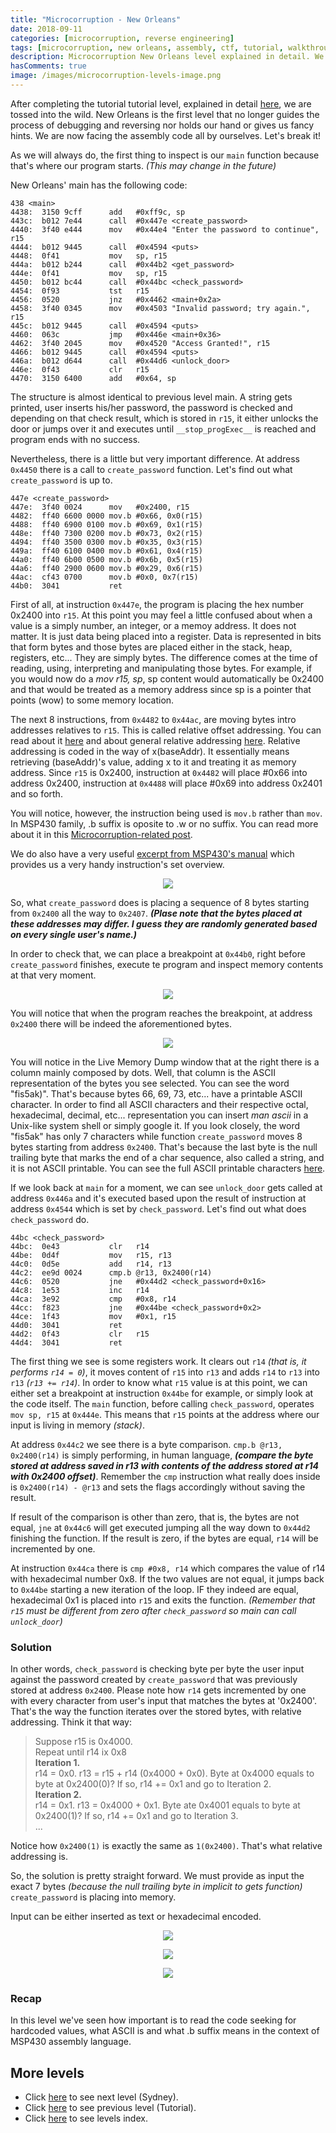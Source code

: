 ```yaml
---
title: "Microcorruption - New Orleans"
date: 2018-09-11
categories: [microcorruption, reverse engineering]
tags: [microcorruption, new orleans, assembly, ctf, tutorial, walkthrough, debug]
description: Microcorruption New Orleans level explained in detail. We will see how to solve the level and understand the underlying concepts. 
hasComments: true
image: /images/microcorruption-levels-image.png
---
```

After completing the tutorial tutorial level, explained in detail [here](/microcorruption/tutorial), we are tossed into the wild. New Orleans is the first level that no longer guides the process of debugging and reversing nor holds our hand or gives us fancy hints. We are now facing the assembly code all by ourselves. Let's break it! 

As we will always do, the first thing to inspect is our `main` function because that's where our program starts. *(This may change in the future)* 

New Orleans' main has the following code:
``` 
438 <main>
4438:  3150 9cff      add	#0xff9c, sp
443c:  b012 7e44      call	#0x447e <create_password>
4440:  3f40 e444      mov	#0x44e4 "Enter the password to continue", r15
4444:  b012 9445      call	#0x4594 <puts>
4448:  0f41           mov	sp, r15
444a:  b012 b244      call	#0x44b2 <get_password>
444e:  0f41           mov	sp, r15
4450:  b012 bc44      call	#0x44bc <check_password>
4454:  0f93           tst	r15
4456:  0520           jnz	#0x4462 <main+0x2a>
4458:  3f40 0345      mov	#0x4503 "Invalid password; try again.", r15
445c:  b012 9445      call	#0x4594 <puts>
4460:  063c           jmp	#0x446e <main+0x36>
4462:  3f40 2045      mov	#0x4520 "Access Granted!", r15
4466:  b012 9445      call	#0x4594 <puts>
446a:  b012 d644      call	#0x44d6 <unlock_door>
446e:  0f43           clr	r15
4470:  3150 6400      add	#0x64, sp
```

The structure is almost identical to previous level main. A string gets printed, user inserts his/her password, the password is checked and depending on that check result, which is stored in `r15`, it either unlocks the door or jumps over it and executes until `__stop_progExec__` is reached and program ends with no success.

Nevertheless, there is a little but very important difference. At address `0x4450` there is a call to `create_password` function. Let's find out what `create_password` is up to.

```
447e <create_password>
447e:  3f40 0024      mov	#0x2400, r15
4482:  ff40 6600 0000 mov.b	#0x66, 0x0(r15)
4488:  ff40 6900 0100 mov.b	#0x69, 0x1(r15)
448e:  ff40 7300 0200 mov.b	#0x73, 0x2(r15)
4494:  ff40 3500 0300 mov.b	#0x35, 0x3(r15)
449a:  ff40 6100 0400 mov.b	#0x61, 0x4(r15)
44a0:  ff40 6b00 0500 mov.b	#0x6b, 0x5(r15)
44a6:  ff40 2900 0600 mov.b	#0x29, 0x6(r15)
44ac:  cf43 0700      mov.b	#0x0, 0x7(r15)
44b0:  3041           ret
```

First of all, at instruction `0x447e`, the program is placing the hex number 0x2400 into `r15`. At this point you may feel a little confused about when a value is a simply number, an integer, or a memoy address. It does not matter. It is just data being placed into a register. Data is represented in bits that form bytes and those bytes are placed either in the stack, heap, registers, etc... They are simply bytes. The difference comes at the time of reading, using, interpreting and manipulating those bytes. For example, if you would now do a *mov r15, sp*, sp content would automatically be 0x2400 and that would be treated as a memory address since sp is a pointer that points (wow) to some memory location. 

The next 8 instructions, from `0x4482` to `0x44ac`, are moving bytes intro addresses relatives to `r15`. This is called relative offset addressing. You can read about it [here](https://stackoverflow.com/questions/21207778/what-does-0x0r15-mean) and about general relative addressing [here](https://www.webopedia.com/TERM/R/relative_address.html). Relative addressing is coded in the way of <gold>x</gold><red>(baseAddr)</red>. It essentially means retrieving <red>(baseAddr)</red>'s value, adding <gold>x</gold> to it and treating it as memory address. Since `r15` is 0x2400, instruction at `0x4482` will place #0x66 into address 0x2400, instruction at `0x4488` will place #0x69 into address 0x2401 and so forth.

You will notice, however, the instruction being used is `mov.b` rather than `mov`. In MSP430 family, <red>.b</red> suffix is oposite to <purple>.w or no suffix</purple>. You can read more about it in this [Microcorruption-related post](https://stackoverflow.com/questions/37533375/mov-vs-mov-b-assembly-language-instruction). 

We do also have a very useful [excerpt from MSP430's manual](https://www.ti.com/sc/docs/products/micro/msp430/userguid/as_5.pdf) which provides us a very handy instruction's set overview.

<p align="center">
<img src="/images/microcorruption-new-orleans-instruction-overview.png">
</p>

So, what `create_password` does is placing a sequence of 8 bytes starting from `0x2400` all the way to `0x2407`. ***(Plase note that the bytes placed at these addresses may differ. I guess they are randomly generated based on every single user's name.)***

In order to check that, we can place a breakpoint at `0x44b0`, right before `create_password` finishes, execute te program and inspect memory contents at that very moment. 

<p align="center">
<img src="/images/microcorruption-new-orleans-bp0.png">
</p>

You will notice that when the program reaches the breakpoint, at address `0x2400` there will be indeed the aforementioned bytes.

<p align="center">
<img src="/images/microcorruption-new-orleans-bp1.png">
</p>

You will notice in the <orange>Live Memory Dump</orange> window that at the right there is a column mainly composed by dots. Well, that column is the ASCII representation of the bytes you see selected. You can see the word "fis5ak)". That's because bytes 66, 69, 73, etc... have a printable ASCII character. In order to find all ASCII characters and their respective octal, hexadecimal, decimal, etc... representation you can insert *man ascii* in a Unix-like system shell or simply google it. If you look closely, the word "fis5ak" has only 7 characters while function `create_password` moves 8 bytes starting from address `0x2400`. That's because the last byte is the null trailing byte that marks the end of a char sequence, also called a string, and it is not ASCII printable. You can see the full ASCII printable characters [here](http://facweb.cs.depaul.edu/sjost/it212/documents/ascii-pr.htm).

If we look back at `main` for a moment, we can see `unlock_door` gets called at address `0x446a` and it's executed based upon the result of instruction at address `0x4544` which is set by `check_password`. Let's find out what does `check_password` do. 

```
44bc <check_password>
44bc:  0e43           clr	r14
44be:  0d4f           mov	r15, r13
44c0:  0d5e           add	r14, r13
44c2:  ee9d 0024      cmp.b	@r13, 0x2400(r14)
44c6:  0520           jne	#0x44d2 <check_password+0x16>
44c8:  1e53           inc	r14
44ca:  3e92           cmp	#0x8, r14
44cc:  f823           jne	#0x44be <check_password+0x2>
44ce:  1f43           mov	#0x1, r15
44d0:  3041           ret
44d2:  0f43           clr	r15
44d4:  3041           ret
```

The first thing we see is some registers work. It clears out `r14` *(that is, it performs `r14 = 0`)*, it moves content of `r15` into `r13` and adds `r14` to `r13` into `r13` *(`r13 += r14`)*. In order to know what `r15` value is at this point, we can either set a breakpoint at instruction `0x44be` for example, or simply look at the code itself. The `main` function, before calling `check_password`, operates `mov sp, r15` at `0x444e`. This means that `r15` points at the address where our input is living in memory *(stack)*.

At address `0x44c2` we see there is a byte comparison. `cmp.b @r13, 0x2400(r14)` is simply performing, in human language, ***(compare the byte stored at address saved in r13 with contents of the address stored at r14 with 0x2400 offset)***. Remember the `cmp` instruction what really does inside is `0x2400(r14) - @r13` and sets the flags accordingly without saving the result. 

If result of the comparison is other than zero, that is, the bytes are not equal, `jne` at `0x44c6` will get executed jumping all the way down to `0x44d2` finishing the function. If the result is zero, if the bytes are equal, `r14` will be incremented by one.

At instruction `0x44ca` there is `cmp #0x8, r14` which compares the value of r14 with hexadecimal number 0x8. If the two values are not equal, it jumps back to `0x44be` starting a new iteration of the loop. IF they indeed are equal, hexadecimal 0x1 is placed into `r15` and exits the function. *(Remember that `r15` must be different from zero after `check_password` so main can call `unlock_door`)*

### Solution

In other words, `check_password` is checking byte per byte the user input against the password created by `create_password` that was previously stored at address `0x2400`. Please note how `r14` gets incremented by one with every character from user's input that matches the bytes at '0x2400'. That's the way the function iterates over the stored bytes, with relative addressing. Think it that way:

> Suppose r15 is 0x4000. <br>
Repeat until r14 ix 0x8<br>
**Iteration 1.**  <br>
r14 = 0x0. r13 = r15 + r14 (0x4000 + 0x0). Byte at 0x4000 equals to byte at 0x2400(0)? If so, r14 += 0x1 and go to Iteration 2.<br>
**Iteration 2.** <br>
r14 = 0x1. r13 = 0x4000 + 0x1. Byte ate 0x4001 equals to byte at 0x2400(1)? If so, r14 += 0x1 and go to Iteration 3. <br>
...

Notice how `0x2400(1)` is exactly the same as `1(0x2400)`. That's what relative addressing is. 

So, the <gold>solution </gold> is pretty straight forward. We must provide as input the exact 7 bytes *(because the null trailing byte in implicit to gets function)* `create_password` is placing into memory.

Input can be either inserted as text or hexadecimal encoded.

<p align="center">
<img src="/images/microcorruption-new-orleans-solution0.png">
</p>

<p align="center">
<img src="/images/microcorruption-new-orleans-solution1.png">
</p>

<p align="center">
<img src="/images/microcorruption-new-orleans-solved.png">
</p>

### Recap

In this level we've seen how important is to read the code seeking for hardcoded values, what ASCII is and what .b suffix means in the context of MSP430 assembly language.

## More levels
* Click [here](/microcorruption/sydney) to see next level (Sydney).
* Click [here](/microcorruption/tutorial) to see previous level (Tutorial).
* Click [here](/microcorruption) to see levels index. 

